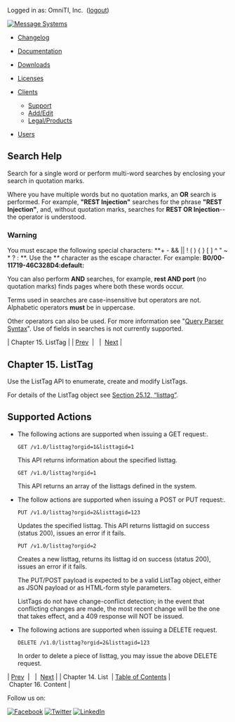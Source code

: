 Logged in as: OmniTI, Inc.  ([logout](https://support.messagesystems.com/logout.php))

[![Message Systems](https://support.messagesystems.com/images/ms-white205.png)](https://support.messagesystems.com/start.php) 

*   [Changelog](https://support.messagesystems.com/start.php?show=changelog)
*   [Documentation](https://support.messagesystems.com/docs/)
*   [Downloads](https://support.messagesystems.com/start.php)

*   [Licenses](https://support.messagesystems.com/license_summary.php)
*   <a href="">Clients</a>
    *   [Support](https://support.messagesystems.com/cs.php)
    *   [Add/Edit](https://support.messagesystems.com/edit_client.php)
    *   [Legal/Products](https://support.messagesystems.com/edit_products.php)
*   [Users](https://support.messagesystems.com/edit_customer.php)

## Search Help

Search for a single word or perform multi-word searches by enclosing your search in quotation marks.

Where you have multiple words but no quotation marks, an **OR** search is performed. For example, **"REST Injection"** searches for the phrase **"REST Injection"**, and, without quotation marks, searches for **REST OR Injection**--the operator is understood.

### Warning

You must escape the following special characters: **+ - && || ! ( ) { } [ ] ^ " ~ * ? : \**. Use the **\** character as the escape character. For example: **B0/00-11719-46C328D4\:default\:**

You can also perform **AND** searches, for example, **rest AND port** (no quotation marks) finds pages where both these words occur.

Terms used in searches are case-insensitive but operators are not. Alphabetic operators **must** be in uppercase.

Other operators can also be used. For more information see "[Query Parser Syntax](https://lucene.apache.org/core/old_versioned_docs/versions/3_0_0/queryparsersyntax.html)". Use of fields in searches is not currently supported.

| Chapter 15. ListTag |
| [Prev](rest.list.object.php)  |   |  [Next](rest.content.overview.php) |

## Chapter 15. ListTag

Use the ListTag API to enumerate, create and modify ListTags.

For details of the ListTag object see [Section 25.12, “listtag”](rest.autogen.struct.listtag.php "25.12. listtag").

## Supported Actions

*   The following actions are supported when issuing a GET request:.

    `GET /v1.0/listtag?orgid=1&listtagid=1`

    This API returns information about the specified listtag.

    `GET /v1.0/listtag?orgid=1`

    This API returns an array of the listtags defined in the system.

*   The follow actions are supported when issuing a POST or PUT request:.

    `PUT /v1.0/listtag?orgid=2&listtagid=123`

    Updates the specified listtag. This API returns listtagid on success (status 200), issues an error if it fails.

    `PUT /v1.0/listtag?orgid=2`

    Creates a new listtag, returns its listtag id on success (status 200), issues an error if it fails.

    The PUT/POST payload is expected to be a valid ListTag object, either as JSON payload or as HTML-form style parameters.

    ListTags do not have change-conflict detection; in the event that conflicting changes are made, the most recent change will be the one that takes effect, and a 409 response will NOT be issued.

*   The following actions are supported when issuing a DELETE request.

    `DELETE /v1.0/listtag?orgid=2&listtagid=123`

    In order to delete a piece of listtag, you may issue the above DELETE request.

| [Prev](rest.list.object.php)  |   |  [Next](rest.content.overview.php) |
| Chapter 14. List  | [Table of Contents](index.php) |  Chapter 16. Content |

Follow us on:

[![Facebook](https://support.messagesystems.com/images/icon-facebook.png)](http://www.facebook.com/messagesystems) [![Twitter](https://support.messagesystems.com/images/icon-twitter.png)](http://twitter.com/#!/MessageSystems) [![LinkedIn](https://support.messagesystems.com/images/icon-linkedin.png)](http://www.linkedin.com/company/message-systems)